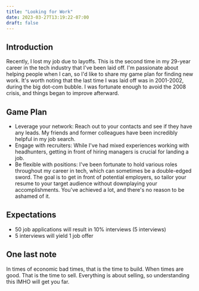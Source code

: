 ```yaml
---
title: "Looking for Work"
date: 2023-03-27T13:19:22-07:00
draft: false
---
```


## Introduction
Recently, I lost my job due to layoffs. This is the second time in my 29-year career in the tech industry that I've been laid off. I'm passionate about helping people when I can, so I'd like to share my game plan for finding new work. It's worth noting that the last time I was laid off was in 2001-2002, during the big dot-com bubble. I was fortunate enough to avoid the 2008 crisis, and things began to improve afterward.

## Game Plan
* Leverage your network: Reach out to your contacts and see if they have any leads. My friends and former colleagues have been incredibly helpful in my job search.
* Engage with recruiters: While I've had mixed experiences working with headhunters, getting in front of hiring managers is crucial for landing a job.
* Be flexible with positions: I've been fortunate to hold various roles throughout my career in tech, which can sometimes be a double-edged sword. The goal is to get in front of potential employers, so tailor your resume to your target audience without downplaying your accomplishments. You've achieved a lot, and there's no reason to be ashamed of it.

## Expectations
* 50 job applications will result in 10% interviews (5 interviews)
* 5 interviews will yield 1 job offer


## One last note

In times of economic bad times, that is the time to build. When times are good. That is the time to sell. Everything is about selling, so understanding this IMHO will get you far.
